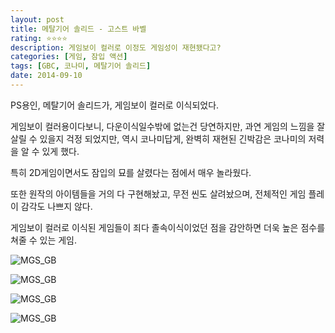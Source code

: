 ```yaml
---
layout: post
title: 메탈기어 솔리드 - 고스트 바벨
rating: ⭐️⭐️⭐️⭐️
description: 게임보이 컬러로 이정도 게임성이 재현됐다고?
categories: [게임, 잠입 액션]
tags: [GBC, 코나미, 메탈기어 솔리드]
date: 2014-09-10
---
```


PS용인, 메탈기어 솔리드가, 게임보이 컬러로 이식되었다.

게임보이 컬러용이다보니, 다운이식일수밖에 없는건 당연하지만, 과연 게임의 느낌을 잘살릴 수 있을지 걱정 되었지만, 역시 코나미답게, 완벽히 재현된 긴박감은 코나미의 저력을 알 수 있게 했다.

특히 2D게임이면서도 잠입의 묘를 살렸다는 점에서 매우 놀라웠다.

또한 원작의 아이템들을 거의 다 구현해놨고, 무전 씬도 살려놨으며, 전체적인 게임 플레이 감각도 나쁘지 않다.

게임보이 컬러로 이식된 게임들이 죄다 졸속이식이었던 점을 감안하면 더욱 높은 점수를 쳐줄 수 있는 게임.

![MGS_GB](../../review/img/2014/mgs_gb_00.jpg)

![MGS_GB](../../review/img/2014/mgs_gb_01.jpg)

![MGS_GB](../../review/img/2014/mgs_gb_02.jpg)

![MGS_GB](../../review/img/2014/mgs_gb_03.jpg)

